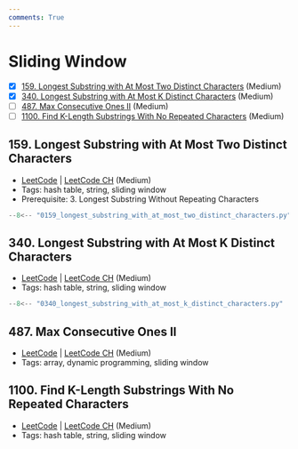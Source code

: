 ```yaml
---
comments: True
---
```


# Sliding Window

- [x] [159. Longest Substring with At Most Two Distinct Characters](https://leetcode.cn/problems/longest-substring-with-at-most-two-distinct-characters/) (Medium)
- [x] [340. Longest Substring with At Most K Distinct Characters](https://leetcode.cn/problems/longest-substring-with-at-most-k-distinct-characters/) (Medium)
- [ ] [487. Max Consecutive Ones II](https://leetcode.cn/problems/max-consecutive-ones-ii/) (Medium)
- [ ] [1100. Find K-Length Substrings With No Repeated Characters](https://leetcode.cn/problems/find-k-length-substrings-with-no-repeated-characters/) (Medium)

## 159. Longest Substring with At Most Two Distinct Characters

-   [LeetCode](https://leetcode.com/problems/longest-substring-with-at-most-two-distinct-characters/) | [LeetCode CH](https://leetcode.cn/problems/longest-substring-with-at-most-two-distinct-characters/) (Medium)
-   Tags: hash table, string, sliding window
-   Prerequisite: 3. Longest Substring Without Repeating Characters

```python title="159. Longest Substring with At Most Two Distinct Characters - Python Solution"
--8<-- "0159_longest_substring_with_at_most_two_distinct_characters.py"
```

## 340. Longest Substring with At Most K Distinct Characters

-   [LeetCode](https://leetcode.com/problems/longest-substring-with-at-most-k-distinct-characters/) | [LeetCode CH](https://leetcode.cn/problems/longest-substring-with-at-most-k-distinct-characters/) (Medium)
-   Tags: hash table, string, sliding window

```python title="340. Longest Substring with At Most K Distinct Characters - Python Solution"
--8<-- "0340_longest_substring_with_at_most_k_distinct_characters.py"
```

## 487. Max Consecutive Ones II

-   [LeetCode](https://leetcode.com/problems/max-consecutive-ones-ii/) | [LeetCode CH](https://leetcode.cn/problems/max-consecutive-ones-ii/) (Medium)
-   Tags: array, dynamic programming, sliding window

## 1100. Find K-Length Substrings With No Repeated Characters

-   [LeetCode](https://leetcode.com/problems/find-k-length-substrings-with-no-repeated-characters/) | [LeetCode CH](https://leetcode.cn/problems/find-k-length-substrings-with-no-repeated-characters/) (Medium)
-   Tags: hash table, string, sliding window
